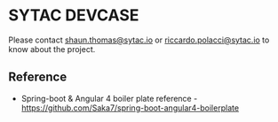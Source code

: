 # SYTAC DEVCASE #

Please contact <shaun.thomas@sytac.io> or <riccardo.polacci@sytac.io> to know about the project.

## Reference

* Spring-boot & Angular 4 boiler plate reference - https://github.com/Saka7/spring-boot-angular4-boilerplate

